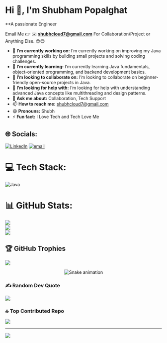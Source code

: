 # Hi 👋, I'm Shubham Popalghat
**A passionate Engineer

Email Me 👉 ✉️ **shubhcloud7@gmail.com** For Collaboration/Project or Anything Else. 😊😊

- 🔭 **I’m currently working on:** I’m currently working on improving my Java programming skills by building small projects and solving coding challenges.
- 🌱 **I’m currently learning:** I’m currently learning Java fundamentals, object-oriented programming, and backend development basics.
- 👯 **I’m looking to collaborate on:** I’m looking to collaborate on beginner-friendly open-source projects in Java.
- 🤔 **I’m looking for help with:** I’m looking for help with understanding advanced Java concepts like multithreading and design patterns.
- 💬 **Ask me about:** Collaboration, Tech Support
- 📫 **How to reach me:** shubhcloud7@gmail.com
- 😄 **Pronouns:** Shubh
- ⚡ **Fun fact:** I Love Tech and Tech Love Me


## 🌐 Socials:
[![LinkedIn](https://img.shields.io/badge/LinkedIn-%230077B5.svg?logo=linkedin&logoColor=white)](https://www.linkedin.com/in/shubham-popalghat/) [![email](https://img.shields.io/badge/Email-D14836?logo=gmail&logoColor=white)](mailto:shubhcloud7@gmail.com) 


# 💻 Tech Stack:
![Java](https://img.shields.io/badge/java-%23ED8B00.svg?style=for-the-badge&logo=openjdk&logoColor=white)
# 📊 GitHub Stats:
![](https://github-readme-stats.vercel.app/api?username=itsdroid&theme=dark&hide_border=false&include_all_commits=false&count_private=false)<br/>
![](https://nirzak-streak-stats.vercel.app/?user=itsdroid&theme=dark&hide_border=false)<br/>
![](https://github-readme-stats.vercel.app/api/top-langs/?username=itsdroid&theme=dark&hide_border=false&include_all_commits=false&count_private=false&layout=compact)

## 🏆 GitHub Trophies
![](https://github-profile-trophy.vercel.app/?username=itsdroid&theme=dark&no-frame=false&no-bg=false&margin-w=4)

<!-- Snake Game Repo View -->

<div align="center">
  <img src="https://profile-readme-generator.com/assets/snake.svg" alt="Snake animation" />
</div>

### ✍️ Random Dev Quote
![](https://quotes-github-readme.vercel.app/api?type=horizontal&theme=radical)

### 🔝 Top Contributed Repo
![](https://github-contributor-stats.vercel.app/api?username=itsdroid&limit=5&theme=dark&combine_all_yearly_contributions=true)

---
[![](https://visitcount.itsvg.in/api?id=Devashishk28&icon=6&color=10)](https://visitcount.itsvg.in)

<!-- Proudly created with GPRM ( https://gprm.itsvg.in ) -->
